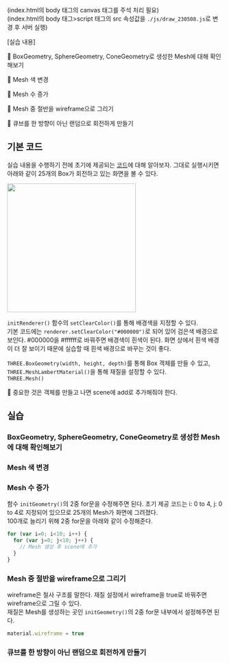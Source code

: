 (index.html의 body 태그의 canvas 태그를 주석 처리 필요)  
(index.html의 body 태그>script 태그의 src 속성값을 `./js/draw_230508.js`로 변경 후 서버 실행)

[실습 내용]

:dash: BoxGeometry, SphereGeometry, ConeGeometry로 생성한 Mesh에 대해 확인해보기

:dash: Mesh 색 변경

:dash: Mesh 수 증가

:dash: Mesh 중 절반을 wireframe으로 그리기

:dash: 큐브를 한 방향이 아닌 랜덤으로 회전하게 만들기

## 기본 코드
실습 내용을 수행하기 전에 초기에 제공되는 [코드](https://github.com/meanjoo/CG2023/blob/main/js/draw_230508_default.js)에 대해 알아보자. 그대로 실행시키면 아래와 같이 25개의 Box가 회전하고 있는 화면을 볼 수 있다.

<img src="https://github.com/meanjoo/CG2023/assets/88606886/fcb2bb75-2bd1-47ae-8c9f-0ea668af741f" width="300" height=auto>

`initRenderer()` 함수의 `setClearColor()`를 통해 배경색을 지정할 수 있다.  
기본 코드에는 `renderer.setClearColor("#000000")`로 되어 있어 검은색 배경으로 보인다. #000000을 #ffffff로 바꿔주면 배경색이 흰색이 된다. 화면 상에서 흰색 배경이 더 잘 보이기 때문에 실습할 때 흰색 배경으로 바꾸는 것이 좋다.

`THREE.BoxGeometry(width, height, depth)`를 통해 Box 객체를 만들 수 있고, `THREE.MeshLambertMaterial()`을 통해 재질을 설정할 수 있다.  
`THREE.Mesh()`

🌟 중요한 것은 객체를 만들고 나면 scene에 add로 추가해줘야 한다.


## 실습
### BoxGeometry, SphereGeometry, ConeGeometry로 생성한 Mesh에 대해 확인해보기

### Mesh 색 변경

### Mesh 수 증가
함수 `initGeometry()`의 2중 for문을 수정해주면 된다. 초기 제공 코드는 i: 0 to 4, j: 0 to 4로 지정되어 있으므로 25개의 Mesh가 화면에 그려졌다.  
100개로 늘리기 위해 2중 for문을 아래와 같이 수정해준다.
```javascript
for (var i=0; i<10; i++) {
  for (var j=0; j<10; j++) {
    // Mesh 생성 후 scene에 추가
  }
}
```

### Mesh 중 절반을 wireframe으로 그리기
wireframe은 철사 구조를 말한다. 재질 설정에서 wireframe을 true로 바꿔주면 wireframe으로 그릴 수 있다.  
재질은 Mesh를 생성하는 곳인 `initGeometry()`의 2중 for문 내부에서 설정해주면 된다.
```javascript
material.wireframe = true
```

### 큐브를 한 방향이 아닌 랜덤으로 회전하게 만들기
